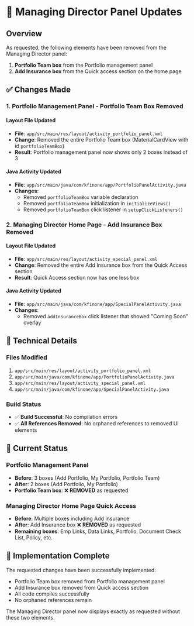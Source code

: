 # 🎯 **Managing Director Panel Updates**

## **Overview**
As requested, the following elements have been removed from the Managing Director panel:

1. **Portfolio Team box** from the Portfolio management panel
2. **Add Insurance box** from the Quick access section on the home page

## ✅ **Changes Made**

### **1. Portfolio Management Panel - Portfolio Team Box Removed**

#### **Layout File Updated**
- **File**: `app/src/main/res/layout/activity_portfolio_panel.xml`
- **Change**: Removed the entire Portfolio Team box (MaterialCardView with id `portfolioTeamBox`)
- **Result**: Portfolio management panel now shows only 2 boxes instead of 3

#### **Java Activity Updated**
- **File**: `app/src/main/java/com/kfinone/app/PortfolioPanelActivity.java`
- **Changes**:
  - Removed `portfolioTeamBox` variable declaration
  - Removed `portfolioTeamBox` initialization in `initializeViews()`
  - Removed `portfolioTeamBox` click listener in `setupClickListeners()`

### **2. Managing Director Home Page - Add Insurance Box Removed**

#### **Layout File Updated**
- **File**: `app/src/main/res/layout/activity_special_panel.xml`
- **Change**: Removed the entire Add Insurance box from the Quick Access section
- **Result**: Quick Access section now has one less box

#### **Java Activity Updated**
- **File**: `app/src/main/java/com/kfinone/app/SpecialPanelActivity.java`
- **Changes**:
  - Removed `addInsuranceBox` click listener that showed "Coming Soon" overlay

## 🔧 **Technical Details**

### **Files Modified**
1. `app/src/main/res/layout/activity_portfolio_panel.xml`
2. `app/src/main/java/com/kfinone/app/PortfolioPanelActivity.java`
3. `app/src/main/res/layout/activity_special_panel.xml`
4. `app/src/main/java/com/kfinone/app/SpecialPanelActivity.java`

### **Build Status**
- ✅ **Build Successful**: No compilation errors
- ✅ **All References Removed**: No orphaned references to removed UI elements

## 📱 **Current Status**

### **Portfolio Management Panel**
- **Before**: 3 boxes (Add Portfolio, My Portfolio, Portfolio Team)
- **After**: 2 boxes (Add Portfolio, My Portfolio)
- **Portfolio Team box**: ❌ **REMOVED** as requested

### **Managing Director Home Page Quick Access**
- **Before**: Multiple boxes including Add Insurance
- **After**: Add Insurance box ❌ **REMOVED** as requested
- **Remaining boxes**: Emp Links, Data Links, Portfolio, Document Check List, Policy, etc.

## 🚀 **Implementation Complete**

The requested changes have been successfully implemented:
- Portfolio Team box removed from Portfolio management panel
- Add Insurance box removed from Quick access section
- All code compiles successfully
- No orphaned references remain

The Managing Director panel now displays exactly as requested without these two elements.
